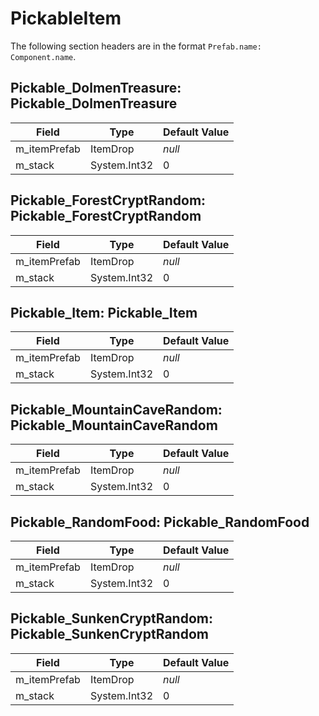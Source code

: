 # PickableItem

The following section headers are in the format `Prefab.name: Component.name`.

## Pickable_DolmenTreasure: Pickable_DolmenTreasure

|Field|Type|Default Value|
|-----|----|-------------|
|m_itemPrefab|ItemDrop|*null*|
|m_stack|System.Int32|0|

## Pickable_ForestCryptRandom: Pickable_ForestCryptRandom

|Field|Type|Default Value|
|-----|----|-------------|
|m_itemPrefab|ItemDrop|*null*|
|m_stack|System.Int32|0|

## Pickable_Item: Pickable_Item

|Field|Type|Default Value|
|-----|----|-------------|
|m_itemPrefab|ItemDrop|*null*|
|m_stack|System.Int32|0|

## Pickable_MountainCaveRandom: Pickable_MountainCaveRandom

|Field|Type|Default Value|
|-----|----|-------------|
|m_itemPrefab|ItemDrop|*null*|
|m_stack|System.Int32|0|

## Pickable_RandomFood: Pickable_RandomFood

|Field|Type|Default Value|
|-----|----|-------------|
|m_itemPrefab|ItemDrop|*null*|
|m_stack|System.Int32|0|

## Pickable_SunkenCryptRandom: Pickable_SunkenCryptRandom

|Field|Type|Default Value|
|-----|----|-------------|
|m_itemPrefab|ItemDrop|*null*|
|m_stack|System.Int32|0|


